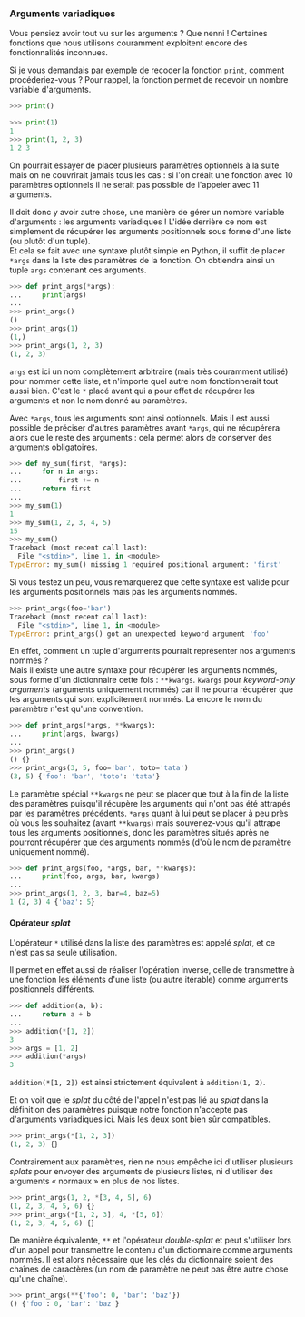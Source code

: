 ### Arguments variadiques

Vous pensiez avoir tout vu sur les arguments ? Que nenni !
Certaines fonctions que nous utilisons couramment exploitent encore des fonctionnalités inconnues.

Si je vous demandais par exemple de recoder la fonction `print`, comment procéderiez-vous ?
Pour rappel, la fonction permet de recevoir un nombre variable d'arguments.

```python
>>> print()

>>> print(1)
1
>>> print(1, 2, 3)
1 2 3
```

On pourrait essayer de placer plusieurs paramètres optionnels à la suite mais on ne couvrirait jamais tous les cas : si l'on créait une fonction avec 10 paramètres optionnels il ne serait pas possible de l'appeler avec 11 arguments.

Il doit donc y avoir autre chose, une manière de gérer un nombre variable d'arguments : les arguments variadiques !
L'idée derrière ce nom est simplement de récupérer les arguments positionnels sous forme d'une liste (ou plutôt d'un tuple).  
Et cela se fait avec une syntaxe plutôt simple en Python, il suffit de placer `*args` dans la liste des paramètres de la fonction.
On obtiendra ainsi un tuple `args` contenant ces arguments.

```python
>>> def print_args(*args):
...     print(args)
... 
>>> print_args()
()
>>> print_args(1)
(1,)
>>> print_args(1, 2, 3)
(1, 2, 3)
```

`args` est ici un nom complètement arbitraire (mais très couramment utilisé) pour nommer cette liste, et n'importe quel autre nom fonctionnerait tout aussi bien.
C'est le `*` placé avant qui a pour effet de récupérer les arguments et non le nom donné au paramètres.

Avec `*args`, tous les arguments sont ainsi optionnels.
Mais il est aussi possible de préciser d'autres paramètres avant `*args`, qui ne récupérera alors que le reste des arguments : cela permet alors de conserver des arguments obligatoires.

```python
>>> def my_sum(first, *args):
...     for n in args:
...         first += n
...     return first
... 
>>> my_sum(1)
1
>>> my_sum(1, 2, 3, 4, 5)
15
>>> my_sum()
Traceback (most recent call last):
  File "<stdin>", line 1, in <module>
TypeError: my_sum() missing 1 required positional argument: 'first'
```

Si vous testez un peu, vous remarquerez que cette syntaxe est valide pour les arguments positionnels mais pas les arguments nommés.

```python
>>> print_args(foo='bar')
Traceback (most recent call last):
  File "<stdin>", line 1, in <module>
TypeError: print_args() got an unexpected keyword argument 'foo'
```

En effet, comment un tuple d'arguments pourrait représenter nos arguments nommés ?  
Mais il existe une autre syntaxe pour récupérer les arguments nommés, sous forme d'un dictionnaire cette fois : `**kwargs`.
`kwargs` pour *keyword-only arguments* (arguments uniquement nommés) car il ne pourra récupérer que les arguments qui sont explicitement nommés.
Là encore le nom du paramètre n'est qu'une convention.

```python
>>> def print_args(*args, **kwargs):
...     print(args, kwargs)
... 
>>> print_args()
() {}
>>> print_args(3, 5, foo='bar', toto='tata')
(3, 5) {'foo': 'bar', 'toto': 'tata'}
```

Le paramètre spécial `**kwargs` ne peut se placer que tout à la fin de la liste des paramètres puisqu'il récupère les arguments qui n'ont pas été attrapés par les paramètres précédents.
`*args` quant à lui peut se placer à peu près où vous les souhaitez (avant `**kwargs`) mais souvenez-vous qu'il attrape tous les arguments positionnels, donc les paramètres situés après ne pourront récupérer que des arguments nommés (d'où le nom de paramètre uniquement nommé).

```python
>>> def print_args(foo, *args, bar, **kwargs):
...     print(foo, args, bar, kwargs)
...
>>> print_args(1, 2, 3, bar=4, baz=5)
1 (2, 3) 4 {'baz': 5}
```

#### Opérateur _splat_

L'opérateur `*` utilisé dans la liste des paramètres est appelé _splat_, et ce n'est pas sa seule utilisation.

Il permet en effet aussi de réaliser l'opération inverse, celle de transmettre à une fonction les éléments d'une liste (ou autre itérable) comme arguments positionnels différents.

```python
>>> def addition(a, b):
...     return a + b
... 
>>> addition(*[1, 2])
3
>>> args = [1, 2]
>>> addition(*args)
3
```

`addition(*[1, 2])` est ainsi strictement équivalent à `addition(1, 2)`.

Et on voit que le _splat_ du côté de l'appel n'est pas lié au _splat_ dans la définition des paramètres puisque notre fonction n'accepte pas d'arguments variadiques ici.
Mais les deux sont bien sûr compatibles.

```python
>>> print_args(*[1, 2, 3])
(1, 2, 3) {}
```

Contrairement aux paramètres, rien ne nous empêche ici d'utiliser plusieurs _splats_ pour envoyer des arguments de plusieurs listes, ni d'utiliser des arguments « normaux » en plus de nos listes.

```python
>>> print_args(1, 2, *[3, 4, 5], 6)
(1, 2, 3, 4, 5, 6) {}
>>> print_args(*[1, 2, 3], 4, *[5, 6])
(1, 2, 3, 4, 5, 6) {}
```

De manière équivalente, `**` et l'opérateur _double-splat_ et peut s'utiliser lors d'un appel pour transmettre le contenu d'un dictionnaire comme arguments nommés.
Il est alors nécessaire que les clés du dictionnaire soient des chaînes de caractères (un nom de paramètre ne peut pas être autre chose qu'une chaîne).

```python
>>> print_args(**{'foo': 0, 'bar': 'baz'})
() {'foo': 0, 'bar': 'baz'}
```
